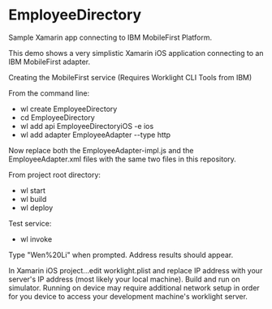 EmployeeDirectory
=================

Sample Xamarin app connecting to IBM MobileFirst Platform.

This demo shows a very simplistic Xamarin iOS application connecting to an IBM MobileFirst adapter.  

Creating the MobileFirst service (Requires Worklight CLI Tools from IBM)

From the command line:

- wl create EmployeeDirectory
- cd EmployeeDirectory
- wl add api EmployeeDirectoryiOS -e ios
- wl add adapter EmployeeAdapter --type http

Now replace both the EmployeeAdapter-impl.js and the EmployeeAdapter.xml files with the same two files in this repository.

From project root directory:

- wl start
- wl build
- wl deploy

Test service:

- wl invoke

Type "Wen%20Li" when prompted.  Address results should appear.

In Xamarin iOS project...edit worklight.plist and replace IP address with your server's IP address (most likely your local machine).  Build and run on simulator.  Running on device may require additional network setup in order for you device to access your development machine's worklight server.


